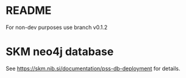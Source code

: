 # README 

For non-dev purposes use branch v0.1.2 

# SKM neo4j database 

See https://skm.nib.si/documentation/pss-db-deployment for details. 


